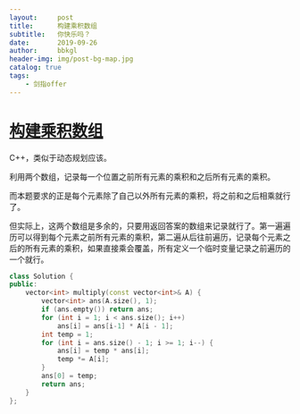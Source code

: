 ```yaml
---
layout:     post
title:      构建乘积数组
subtitle:   你快乐吗？
date:       2019-09-26
author:     bbkgl
header-img: img/post-bg-map.jpg
catalog: true
tags:
    - 剑指offer
---
```


# [构建乘积数组](https://www.nowcoder.com/practice/94a4d381a68b47b7a8bed86f2975db46?tpId=13&tqId=11204&tPage=3&rp=3&ru=/ta/coding-interviews&qru=/ta/coding-interviews/question-ranking )

C++，类似于动态规划应该。

利用两个数组，记录每一个位置之前所有元素的乘积和之后所有元素的乘积。

而本题要求的正是每个元素除了自己以外所有元素的乘积，将之前和之后相乘就行了。

但实际上，这两个数组是多余的，只要用返回答案的数组来记录就行了。第一遍遍历可以得到每个元素之前所有元素的乘积，第二遍从后往前遍历，记录每个元素之后的所有元素的乘积，如果直接乘会覆盖，所有定义一个临时变量记录之前遍历的一个就行。


```cpp
class Solution {
public:
    vector<int> multiply(const vector<int>& A) {
        vector<int> ans(A.size(), 1);
        if (ans.empty()) return ans;
        for (int i = 1; i < ans.size(); i++) 
            ans[i] = ans[i-1] * A[i - 1];
        int temp = 1;
        for (int i = ans.size() - 1; i >= 1; i--) {
            ans[i] = temp * ans[i];
            temp *= A[i];
        }
        ans[0] = temp;
        return ans;
    }
};
```






